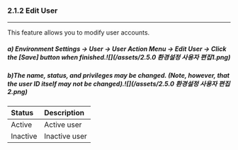 ### 2.1.2 Edit User

---

This feature allows you to modify user accounts.

##### a\) Environment Settings → User → User Action Menu → Edit User → Click the [Save] button when finished.![](/assets/2.5.0 환경설정 사용자 편집1.png)

##### b\)The name, status, and privileges may be changed. \(Note, however, that the user ID itself may not be changed\).![](/assets/2.5.0 환경설정 사용자 편집2.png)

| Status | **Description** |
| :--- | :--- |
| Active | Active user |
| Inactive | Inactive user |



